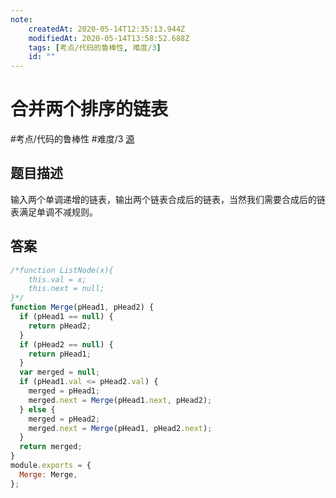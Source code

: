 ```yaml
---
note:
    createdAt: 2020-05-14T12:35:13.944Z
    modifiedAt: 2020-05-14T13:58:52.688Z
    tags: [考点/代码的鲁棒性, 难度/3]
    id: ""
---
```

# 合并两个排序的链表
#考点/代码的鲁棒性 #难度/3 [源](https://www.nowcoder.com/practice/d8b6b4358f774294a89de2a6ac4d9337?tpId=13&tqId=11169&tPage=2&rp=2&ru=/ta/coding-interviews&qru=/ta/coding-interviews/question-ranking)
<!-- @crossnote.comment "id":"1e9b2b84-edab-42a1-9d90-df121149f583" -->  
## 题目描述
输入两个单调递增的链表，输出两个链表合成后的链表，当然我们需要合成后的链表满足单调不减规则。

## 答案

```javascript
/*function ListNode(x){
    this.val = x;
    this.next = null;
}*/
function Merge(pHead1, pHead2) {
  if (pHead1 == null) {
    return pHead2;
  }
  if (pHead2 == null) {
    return pHead1;
  }
  var merged = null;
  if (pHead1.val <= pHead2.val) {
    merged = pHead1;
    merged.next = Merge(pHead1.next, pHead2);
  } else {
    merged = pHead2;
    merged.next = Merge(pHead1, pHead2.next);
  }
  return merged;
}
module.exports = {
  Merge: Merge,
};
```